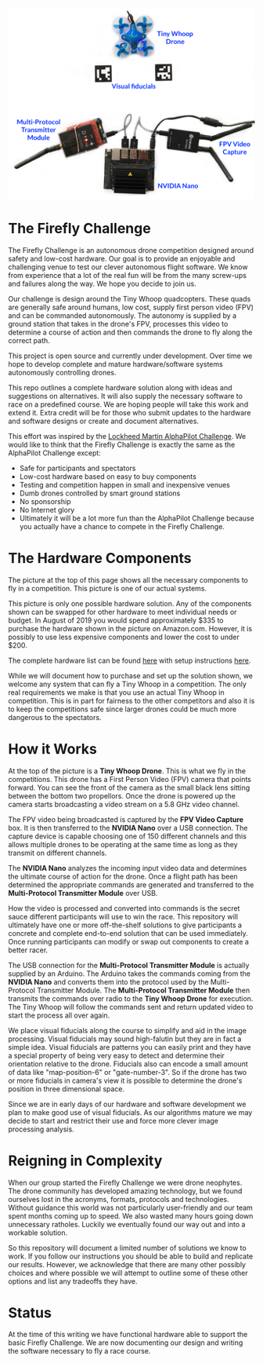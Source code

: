 ![FireFly Big Picture](docs/BigPicture.png "FireFly Big Picture")

# The Firefly Challenge

The Firefly Challenge is an autonomous drone competition designed
around safety and low-cost hardware. Our goal is to provide an
enjoyable and challenging venue to test our clever autonomous flight
software. We know from experience that a lot of the real fun will be
from the many screw-ups and failures along the way. We hope you decide
to join us.

Our challenge is design around the Tiny Whoop quadcopters. These quads
are generally safe around humans, low cost, supply first person video
(FPV) and can be commanded autonomously. The autonomy is supplied by a
ground station that takes in the drone's FPV, processes this video to
determine a course of action and then commands the drone to fly along
the correct path.

This project is open source and currently under development. Over time
we hope to develop complete and mature hardware/software systems
autonomously controlling drones.

This repo outlines a complete hardware solution along with ideas and
suggestions on alternatives. It will also supply the necessary
software to race on a predefined course. We are hoping people will
take this work and extend it. Extra credit will be for those who
submit updates to the hardware and software designs or create and
document alternatives.

This effort was inspired by the
[Lockheed Martin AlphaPilot Challenge](https://www.lockheedmartin.com/en-us/news/events/ai-innovation-challenge.html).
We would like to think that the Firefly Challenge is exactly the same
as the AlphaPilot Challenge except:

* Safe for participants and spectators
* Low-cost hardware based on easy to buy components
* Testing and competition happen in small and inexpensive venues
* Dumb drones controlled by smart ground stations
* No sponsorship
* No Internet glory
* Ultimately it will be a lot more fun than the AlphaPilot Challenge
  because you actually have a chance to compete in the Firefly
  Challenge.


# The Hardware Components

The picture at the top of this page shows all the necessary components
to fly in a competition. This picture is one of our actual systems.

This picture is only one possible hardware solution. Any of the
components shown can be swapped for other hardware to meet individual
needs or budget. In August of 2019 you would spend approximately $335
to purchase the hardware shown in the picture on Amazon.com. However,
it is possibly to use less expensive components and lower the cost to
under $200.

The complete hardware list can be found [here](docs/Hardware.md) with
setup instructions [here](docs/NanoSetup.md).

While we will document how to purchase and set up the solution shown,
we welcome any system that can fly a Tiny Whoop in a competition. The
only real requirements we make is that you use an actual Tiny Whoop in
competition. This is in part for fairness to the other competitors and
also it is to keep the competitions safe since larger drones could be
much more dangerous to the spectators.


# How it Works

At the top of the picture is a **Tiny Whoop Drone**. This is what we
fly in the competitions. This drone has a First Person Video (FPV)
camera that points forward. You can see the front of the camera as the
small black lens sitting between the bottom two propellors. Once the
drone is powered up the camera starts broadcasting a video stream on a
5.8 GHz video channel.

The FPV video being broadcasted is captured by the **FPV Video
Capture** box. It is then transferred to the **NVIDIA Nano** over a
USB connection. The capture device is capable choosing one of 150
different channels and this allows multiple drones to be operating at
the same time as long as they transmit on different channels.

The **NVIDIA Nano** analyzes the incoming input video data and
determines the ultimate course of action for the drone. Once a flight
path has been determined the appropriate commands are generated and
transferred to the **Multi-Protocol Transmitter Module** over USB.

How the video is processed and converted into commands is the secret
sauce different participants will use to win the race. This repository
will ultimately have one or more off-the-shelf solutions to give
participants a concrete and complete end-to-end solution that can be
used immediately. Once running participants can modify or swap out
components to create a better racer.

The USB connection for the **Multi-Protocol Transmitter Module** is
actually supplied by an Arduino. The Arduino takes the commands coming
from the **NVIDIA Nano** and converts them into the protocol used by
the Multi-Protocol Transmitter Module. The **Multi-Protocol
Transmitter Module** then transmits the commands over radio to the
**Tiny Whoop Drone** for execution. The Tiny Whoop will follow the
commands sent and return updated video to start the process all over
again.

We place visual fiducials along the course to simplify and aid in the
image processing. Visual fiducials may sound high-falutin but they are
in fact a simple idea. Visual fiducials are patterns you can easily
print and they have a special property of being very easy to detect
and determine their orientation relative to the drone. Fiducials also
can encode a small amount of data like "map-position-6" or
"gate-number-3". So if the drone has two or more fiducials in camera's
view it is possible to determine the drone's position in three
dimensional space.

Since we are in early days of our hardware and software development we
plan to make good use of visual fiducials. As our algorithms mature we
may decide to start and restrict their use and force more clever image
processing analysis.


# Reigning in Complexity

When our group started the Firefly Challenge we were drone neophytes.
The drone community has developed amazing technology, but we found
ourselves lost in the acronyms, formats, protocols and technologies.
Without guidance this world was not particularly user-friendly and our
team spent months coming up to speed. We also wasted many hours going
down unnecessary ratholes.  Luckily we eventually found our way out
and into a workable solution.

So this repository will document a limited number of solutions we know
to work. If you follow our instructions you should be able to build
and replicate our results. However, we acknowledge that there are many
other possibly choices and where possible we will attempt to outline
some of these other options and list any tradeoffs they have.

# Status

At the time of this writing we have functional hardware able to
support the basic Firefly Challenge. We are now documenting our design
and writing the software necessary to fly a race course.
